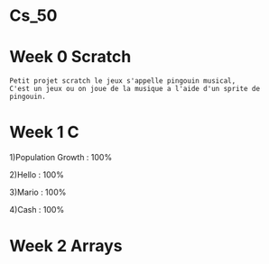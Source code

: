 # Cs_50

# Week 0 Scratch
	Petit projet scratch le jeux s'appelle pingouin musical,
	C'est un jeux ou on joue de la musique a l'aide d'un sprite de pingouin.
	
# Week 1 C

1)Population Growth : 100%

2)Hello : 100%

3)Mario : 100%

4)Cash : 100%

# Week 2 Arrays
